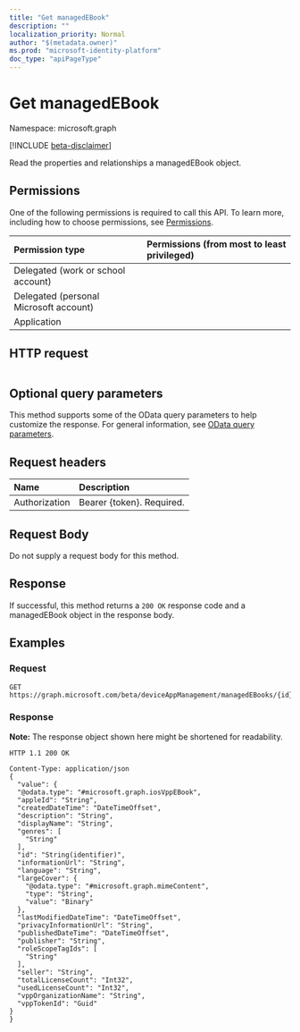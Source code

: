 ```yaml
---
title: "Get managedEBook"
description: ""
localization_priority: Normal
author: "$(metadata.owner)"
ms.prod: "microsoft-identity-platform"
doc_type: "apiPageType"
---
```


# Get managedEBook

Namespace: microsoft.graph

[!INCLUDE [beta-disclaimer](../../includes/beta-disclaimer.md)]

Read the properties and relationships a managedEBook object.

## Permissions

One of the following permissions is required to call this API. To learn more, including how to choose permissions, see [Permissions](/graph/permissions-reference).

| Permission type                        | Permissions (from most to least privileged) |
| :------------------------------------- | :------------------------------------------ |
| Delegated (work or school account)     |                                             |
| Delegated (personal Microsoft account) |                                             |
| Application                            |                                             |

## HTTP request

<!-- {
  "blockType": "ignored"
}
-->

```http

```

## Optional query parameters

This method supports some of the OData query parameters to help customize the response. For general information, see [OData query parameters](/graph/query-parameters).

## Request headers

| Name          | Description               |
| :------------ | :------------------------ |
| Authorization | Bearer {token}. Required. |

## Request Body

<!-- Actions and Functions -->

<!-- CRUD Methods -->

Do not supply a request body for this method.

## Response

If successful, this method returns a `200 OK` response code and a managedEBook object in the response body.

## Examples

### Request

<!-- {
  "blockType": "request",
  "name": "get_managedebook"
}
-->

```http
GET https://graph.microsoft.com/beta/deviceAppManagement/managedEBooks/{id}

```

### Response

**Note:** The response object shown here might be shortened for readability.

<!-- {
  "blockType": "response",
  "truncated": true,
  "@odata.type": "microsoft.management.services.api.managedEBook"
}
-->

```http
HTTP 1.1 200 OK

Content-Type: application/json
{
  "value": {
  "@odata.type": "#microsoft.graph.iosVppEBook",
  "appleId": "String",
  "createdDateTime": "DateTimeOffset",
  "description": "String",
  "displayName": "String",
  "genres": [
    "String"
  ],
  "id": "String(identifier)",
  "informationUrl": "String",
  "language": "String",
  "largeCover": {
    "@odata.type": "#microsoft.graph.mimeContent",
    "type": "String",
    "value": "Binary"
  },
  "lastModifiedDateTime": "DateTimeOffset",
  "privacyInformationUrl": "String",
  "publishedDateTime": "DateTimeOffset",
  "publisher": "String",
  "roleScopeTagIds": [
    "String"
  ],
  "seller": "String",
  "totalLicenseCount": "Int32",
  "usedLicenseCount": "Int32",
  "vppOrganizationName": "String",
  "vppTokenId": "Guid"
}
}

```
